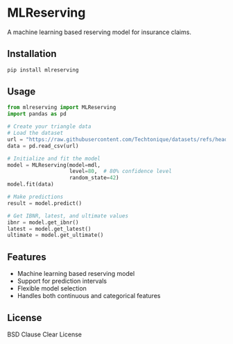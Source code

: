 # MLReserving

A machine learning based reserving model for insurance claims.

## Installation

```bash
pip install mlreserving
```

## Usage

```python
from mlreserving import MLReserving
import pandas as pd

# Create your triangle data
# Load the dataset
url = "https://raw.githubusercontent.com/Techtonique/datasets/refs/heads/main/tabular/triangle/raa.csv"
data = pd.read_csv(url)

# Initialize and fit the model
model = MLReserving(model=mdl,
                    level=80,  # 80% confidence level
                    random_state=42)
model.fit(data)

# Make predictions
result = model.predict()

# Get IBNR, latest, and ultimate values
ibnr = model.get_ibnr()
latest = model.get_latest()
ultimate = model.get_ultimate()
```

## Features

- Machine learning based reserving model
- Support for prediction intervals
- Flexible model selection
- Handles both continuous and categorical features

## License

BSD Clause Clear License
